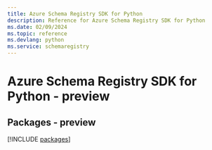 ```yaml
---
title: Azure Schema Registry SDK for Python
description: Reference for Azure Schema Registry SDK for Python
ms.date: 02/09/2024
ms.topic: reference
ms.devlang: python
ms.service: schemaregistry
---
```

# Azure Schema Registry SDK for Python - preview
## Packages - preview
[!INCLUDE [packages](schema-registry-index.md)]